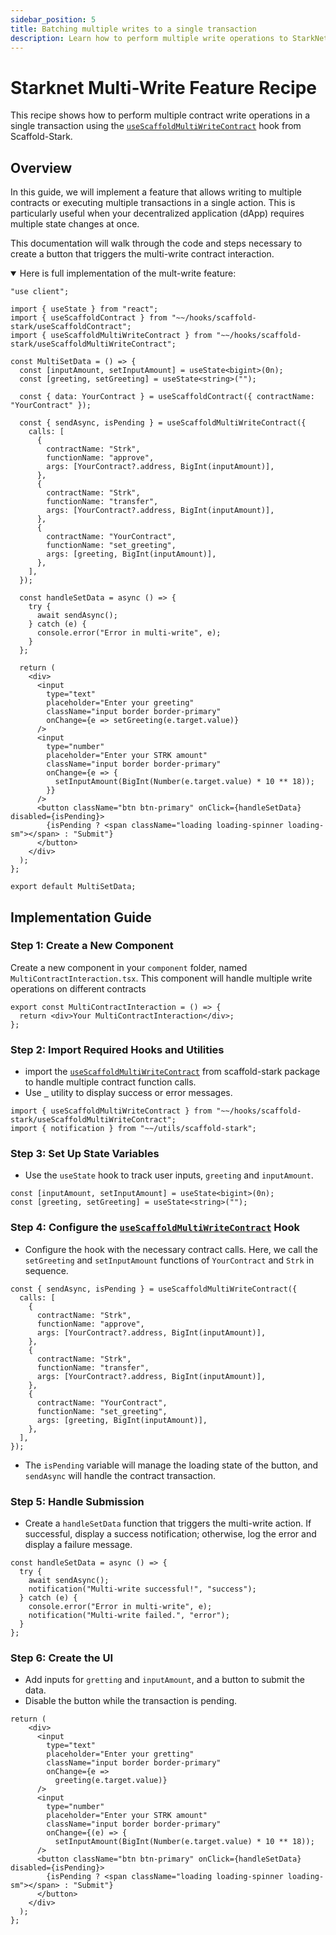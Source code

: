 ```yaml
---
sidebar_position: 5
title: Batching multiple writes to a single transaction
description: Learn how to perform multiple write operations to StarkNet smart contracts simultaneously.
---
```


# Starknet Multi-Write Feature Recipe

This recipe shows how to perform multiple contract write operations in a single transaction using the [`useScaffoldMultiWriteContract`](https://github.com/Scaffold-Stark/scaffold-stark-2/blob/main/packages/nextjs/hooks/scaffold-stark/useScaffoldMultiWriteContract.ts) hook from Scaffold-Stark.

## Overview

In this guide, we will implement a feature that allows writing to multiple contracts or executing multiple transactions in a single action. This is particularly useful when your decentralized application (dApp) requires multiple state changes at once.

This documentation will walk through the code and steps necessary to create a button that triggers the multi-write contract interaction.

<details open>
<summary>Here is full implementation of the mult-write feature:</summary>

```tsx title="components/MultiContractInteraction.tsx"
"use client";

import { useState } from "react";
import { useScaffoldContract } from "~~/hooks/scaffold-stark/useScaffoldContract";
import { useScaffoldMultiWriteContract } from "~~/hooks/scaffold-stark/useScaffoldMultiWriteContract";

const MultiSetData = () => {
  const [inputAmount, setInputAmount] = useState<bigint>(0n);
  const [greeting, setGreeting] = useState<string>("");

  const { data: YourContract } = useScaffoldContract({ contractName: "YourContract" });

  const { sendAsync, isPending } = useScaffoldMultiWriteContract({
    calls: [
      {
        contractName: "Strk",
        functionName: "approve",
        args: [YourContract?.address, BigInt(inputAmount)],
      },
      {
        contractName: "Strk",
        functionName: "transfer",
        args: [YourContract?.address, BigInt(inputAmount)],
      },
      {
        contractName: "YourContract",
        functionName: "set_greeting",
        args: [greeting, BigInt(inputAmount)],
      },
    ],
  });

  const handleSetData = async () => {
    try {
      await sendAsync();
    } catch (e) {
      console.error("Error in multi-write", e);
    }
  };

  return (
    <div>
      <input
        type="text"
        placeholder="Enter your greeting"
        className="input border border-primary"
        onChange={e => setGreeting(e.target.value)}
      />
      <input
        type="number"
        placeholder="Enter your STRK amount"
        className="input border border-primary"
        onChange={e => {
          setInputAmount(BigInt(Number(e.target.value) * 10 ** 18));
        }}
      />
      <button className="btn btn-primary" onClick={handleSetData} disabled={isPending}>
        {isPending ? <span className="loading loading-spinner loading-sm"></span> : "Submit"}
      </button>
    </div>
  );
};

export default MultiSetData;
```

</details>

## Implementation Guide

### Step 1: Create a New Component

Create a new component in your `component` folder, named `MultiContractInteraction.tsx`. This component will handle multiple write operations on different contracts

```tsx title="components/MultiContractInteraction.tsx"
export const MultiContractInteraction = () => {
  return <div>Your MultiContractInteraction</div>;
};
```

### Step 2: Import Required Hooks and Utilities

- import the [`useScaffoldMultiWriteContract`](https://github.com/Scaffold-Stark/scaffold-stark-2/blob/main/packages/nextjs/hooks/scaffold-stark/useScaffoldMultiWriteContract.ts) from scaffold-stark package to handle multiple contract function calls.
- Use [`
`](https://github.com/Scaffold-Stark/scaffold-stark-2/blob/main/packages/nextjs/utils/scaffold-stark/notification.tsx) utility to display success or error messages.

```tsx title="components/MultiContractInteraction.tsx"
import { useScaffoldMultiWriteContract } from "~~/hooks/scaffold-stark/useScaffoldMultiWriteContract";
import { notification } from "~~/utils/scaffold-stark";
```

### Step 3: Set Up State Variables

- Use the `useState` hook to track user inputs, `greeting` and `inputAmount`.

```tsx title="components/MultiContractInteraction.tsx"
const [inputAmount, setInputAmount] = useState<bigint>(0n);
const [greeting, setGreeting] = useState<string>("");
```

### Step 4: Configure the [`useScaffoldMultiWriteContract`](https://github.com/Scaffold-Stark/scaffold-stark-2/blob/main/packages/nextjs/hooks/scaffold-stark/useScaffoldMultiWriteContract.ts) Hook

- Configure the hook with the necessary contract calls. Here, we call the `setGreeting` and `setInputAmount` functions of `YourContract` and `Strk` in sequence.

```tsx title="components/MultiContractInteraction.tsx"
const { sendAsync, isPending } = useScaffoldMultiWriteContract({
  calls: [
    {
      contractName: "Strk",
      functionName: "approve",
      args: [YourContract?.address, BigInt(inputAmount)],
    },
    {
      contractName: "Strk",
      functionName: "transfer",
      args: [YourContract?.address, BigInt(inputAmount)],
    },
    {
      contractName: "YourContract",
      functionName: "set_greeting",
      args: [greeting, BigInt(inputAmount)],
    },
  ],
});
```

- The `isPending` variable will manage the loading state of the button, and `sendAsync` will handle the contract transaction.

### Step 5: Handle Submission

- Create a `handleSetData` function that triggers the multi-write action. If successful, display a success notification; otherwise, log the error and display a failure message.

```tsx title="components/MultiContractInteraction.tsx"
const handleSetData = async () => {
  try {
    await sendAsync();
    notification("Multi-write successful!", "success");
  } catch (e) {
    console.error("Error in multi-write", e);
    notification("Multi-write failed.", "error");
  }
};
```

### Step 6: Create the UI

- Add inputs for `gretting` and `inputAmount`, and a button to submit the data.
- Disable the button while the transaction is pending.

```tsx
return (
    <div>
      <input
        type="text"
        placeholder="Enter your gretting"
        className="input border border-primary"
        onChange={e =>
          greeting(e.target.value)}
      />
      <input
        type="number"
        placeholder="Enter your STRK amount"
        className="input border border-primary"
        onChange={(e) => {
          setInputAmount(BigInt(Number(e.target.value) * 10 ** 18));
      />
      <button className="btn btn-primary" onClick={handleSetData} disabled={isPending}>
        {isPending ? <span className="loading loading-spinner loading-sm"></span> : "Submit"}
      </button>
    </div>
  );
};
```
